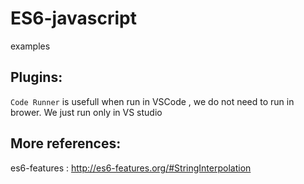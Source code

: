 # ES6-javascript
examples
## Plugins: 
  `Code Runner` is usefull when run in VSCode , we do not need to run in brower. We just run only in VS studio
## More references:
es6-features : http://es6-features.org/#StringInterpolation

